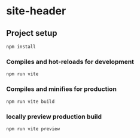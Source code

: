 # site-header

## Project setup

```
npm install
```

### Compiles and hot-reloads for development

```
npm run vite
```

### Compiles and minifies for production

```
npm run vite build
```

### locally preview production build

```
npm run vite preview
```
